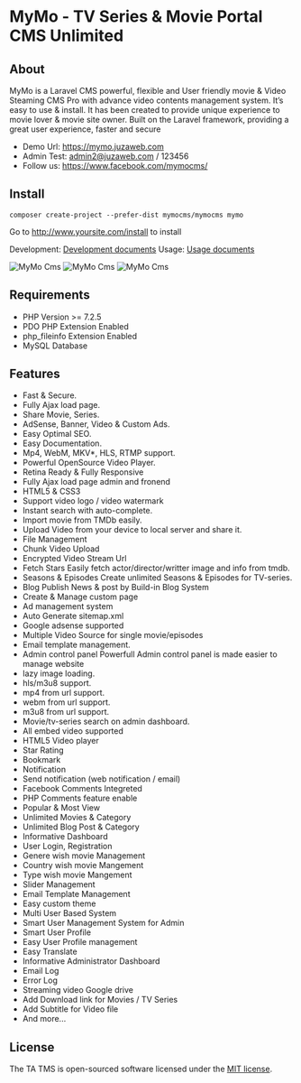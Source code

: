 MyMo - TV Series & Movie Portal CMS Unlimited
=========================================

## About

MyMo is a Laravel CMS powerful, flexible and User friendly movie & Video Steaming CMS Pro with advance video contents management system. It’s easy to use & install. It has been created to provide unique experience to movie lover & movie site owner. Built on the Laravel framework, providing a great user experience, faster and secure

- Demo Url: https://mymo.juzaweb.com
- Admin Test: admin2@juzaweb.com / 123456
- Follow us: https://www.facebook.com/mymocms/

## Install
```
composer create-project --prefer-dist mymocms/mymocms mymo
```
Go to http://www.yoursite.com/install to install

Development: [Development documents](https://github.com/mymocms/mymocms/wiki)
Usage: [Usage documents](https://mymo-docs.juzaweb.com/)

![MyMo Cms](https://i.imgur.com/nY5FdSY.jpg "MyMo Cms")
![MyMo Cms](https://i.imgur.com/oCdSI1K.jpg "MyMo Cms")
![MyMo Cms](https://i.imgur.com/b4P7Xi2.jpg "MyMo Cms")

## Requirements
- PHP Version >= 7.2.5
- PDO PHP Extension Enabled
- php_fileinfo Extension Enabled
- MySQL Database

## Features
- Fast & Secure.
- Fully Ajax load page.
- Share Movie, Series.
- AdSense, Banner, Video & Custom Ads.
- Easy Optimal SEO.
- Easy Documentation.
- Mp4, WebM, MKV*, HLS, RTMP support.
- Powerful OpenSource Video Player.
- Retina Ready & Fully Responsive
- Fully Ajax load page admin and fronend
- HTML5 & CSS3
- Support video logo / video watermark
- Instant search with auto-complete.
- Import movie from TMDb easily.
- Upload Video from your device to local server and share it.
- File Management
- Chunk Video Upload
- Encrypted Video Stream Url
- Fetch Stars Easily fetch actor/director/writter image and info from tmdb.
- Seasons & Episodes Create unlimited Seasons & Episodes for TV-series.
- Blog Publish News & post by Build-in Blog System
- Create & Manage custom page
- Ad management system
- Auto Generate sitemap.xml
- Google adsense supported
- Multiple Video Source for single movie/episodes
- Email template management.
- Admin control panel Powerfull Admin control panel is made easier to manage website
- lazy image loading.
- hls/m3u8 support.
- mp4 from url support.
- webm from url support.
- m3u8 from url support.
- Movie/tv-series search on admin dashboard.
- All embed video supported
- HTML5 Video player
- Star Rating
- Bookmark
- Notification
- Send notification (web notification / email)
- Facebook Comments Integreted
- PHP Comments feature enable
- Popular & Most View
- Unlimited Movies & Category
- Unlimited Blog Post & Category
- Informative Dashboard
- User Login, Registration
- Genere wish movie Management
- Country wish movie Mangement
- Type wish movie Mangement
- Slider Management
- Email Template Management
- Easy custom theme
- Multi User Based System
- Smart User Management System for Admin
- Smart User Profile
- Easy User Profile management
- Easy Translate
- Informative Administrator Dashboard
- Email Log
- Error Log
- Streaming video Google drive
- Add Download link for Movies / TV Series
- Add Subtitle for Video file
- And more...

## License

The TA TMS is open-sourced software licensed under the [MIT license](https://opensource.org/licenses/MIT).

